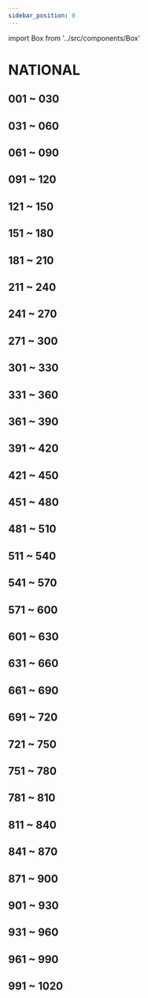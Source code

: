 ```yaml
---
sidebar_position: 0
---
```

import Box from '../src/components/Box'

# NATIONAL

## 001 ~ 030
<Box dexid="national" index="0" title="001 ~ 030" />

## 031 ~ 060
<Box dexid="national" index="1" title="031 ~ 060" />

## 061 ~ 090
<Box dexid="national" index="2" title="061 ~ 090" />

## 091 ~ 120
<Box dexid="national" index="3" title="091 ~ 120" />

## 121 ~ 150
<Box dexid="national" index="4" title="121 ~ 150" />

## 151 ~ 180
<Box dexid="national" index="5" title="151 ~ 180" />

## 181 ~ 210
<Box dexid="national" index="6" title="181 ~ 210" />

## 211 ~ 240
<Box dexid="national" index="7" title="211 ~ 240" />

## 241 ~ 270
<Box dexid="national" index="8" title="241 ~ 270" />

## 271 ~ 300
<Box dexid="national" index="9" title="271 ~ 300" />

## 301 ~ 330
<Box dexid="national" index="10" title="301 ~ 330" />

## 331 ~ 360
<Box dexid="national" index="11" title="331 ~ 360" />

## 361 ~ 390
<Box dexid="national" index="12" title="361 ~ 390" />

## 391 ~ 420
<Box dexid="national" index="13" title="391 ~ 420" />

## 421 ~ 450
<Box dexid="national" index="14" title="421 ~ 450" />

## 451 ~ 480
<Box dexid="national" index="15" title="451 ~ 480" />

## 481 ~ 510
<Box dexid="national" index="16" title="481 ~ 510" />

## 511 ~ 540
<Box dexid="national" index="17" title="511 ~ 540" />

## 541 ~ 570
<Box dexid="national" index="18" title="541 ~ 570" />

## 571 ~ 600
<Box dexid="national" index="19" title="571 ~ 600" />

## 601 ~ 630
<Box dexid="national" index="20" title="601 ~ 630" />

## 631 ~ 660
<Box dexid="national" index="21" title="631 ~ 660" />

## 661 ~ 690
<Box dexid="national" index="22" title="661 ~ 690" />

## 691 ~ 720
<Box dexid="national" index="23" title="691 ~ 720" />

## 721 ~ 750
<Box dexid="national" index="24" title="721 ~ 750" />

## 751 ~ 780
<Box dexid="national" index="25" title="751 ~ 780" />

## 781 ~ 810
<Box dexid="national" index="26" title="781 ~ 810" />

## 811 ~ 840
<Box dexid="national" index="27" title="811 ~ 840" />

## 841 ~ 870
<Box dexid="national" index="28" title="841 ~ 870" />

## 871 ~ 900
<Box dexid="national" index="29" title="871 ~ 900" />

## 901 ~ 930
<Box dexid="national" index="30" title="901 ~ 930" />

## 931 ~ 960
<Box dexid="national" index="31" title="931 ~ 960" />

## 961 ~ 990
<Box dexid="national" index="32" title="961 ~ 990" />

## 991 ~ 1020
<Box dexid="national" index="33" title="991 ~ 1020" />
